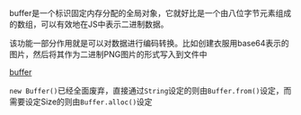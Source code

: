 buffer是一个标识固定内存分配的全局对象，它就好比是一个由八位字节元素组成的数组，可以有效地在JS中表示二进制数据。

该功能一部分作用就是可以对数据进行编码转换。比如创建衣服用base64表示的图片，然后将其作为二进制PNG图片的形式写入到文件中

[buffer](http://nodejs.cn/api/buffer.html#buffer_new_buffer_array)

`new Buffer()`已经全面废弃，直接通过`String`设定的则由`Buffer.from()`设定，而需要设定Size的则由`Buffer.alloc()`设定